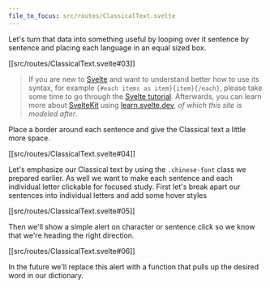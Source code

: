```yaml
---
file_to_focus: src/routes/ClassicalText.svelte
---
```


Let's turn that data into something useful by looping over it sentence by sentence and placing each language in an equal sized box.

[[src/routes/ClassicalText.svelte#03]]

> If you are new to [Svelte](https://svelte.dev/) and want to understand better how to use its syntax, for example `{#each items as item}{item}{/each}`, please take some time to go through the [Svelte tutorial](https://svelte.dev/tutorial/basics). Afterwards, you can learn more about [SvelteKit](https://kit.svelte.dev/) using [learn.svelte.dev](https://learn.svelte.dev/), *of which this site is modeled after*.

Place a border around each sentence and give the Classical text a little more space.

[[src/routes/ClassicalText.svelte#04]]

Let's emphasize our Classical text by using the `.chinese-font` class we prepared earlier. As well we want to make each sentence and each individual letter clickable for focused study. First let's break apart our sentences into individual letters and add some hover styles 

[[src/routes/ClassicalText.svelte#05]]

Then we'll show a simple alert on character or sentence click so we know that we're heading the right direction.

[[src/routes/ClassicalText.svelte#06]]

In the future we'll replace this alert with a function that pulls up the desired word in our dictionary.